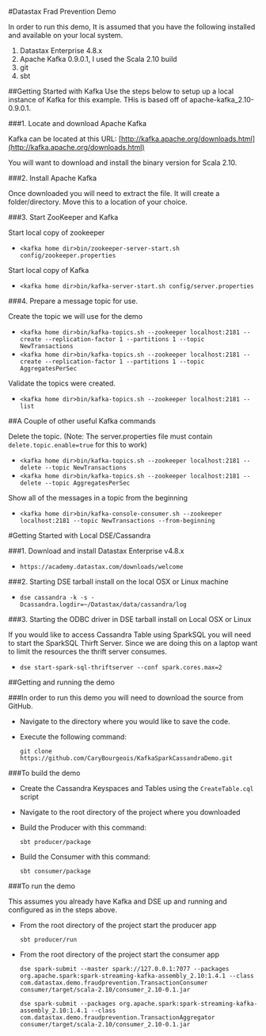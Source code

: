 #Datastax Frad Prevention Demo

In order to run this demo, It is assumed that you have the following installed and available on your local system.

  1. Datastax Enterprise 4.8.x
  2. Apache Kafka 0.9.0.1, I used the Scala 2.10 build
  3. git
  4. sbt

##Getting Started with Kafka
Use the steps below to setup up a local instance of Kafka for this example. THis is based off of apache-kafka_2.10-0.9.0.1.

###1. Locate and download Apache Kafka

Kafka can be located at this URL: [http://kafka.apache.org/downloads.html](http://kafka.apache.org/downloads.html)

You will want to download and install the binary version for Scala 2.10.

###2. Install Apache Kafka

Once downloaded you will need to extract the file. It will create a folder/directory. Move this to a location of your choice.

###3. Start ZooKeeper and Kafka

Start local copy of zookeeper

  * `<kafka home dir>bin/zookeeper-server-start.sh config/zookeeper.properties`

Start local copy of Kafka

  * `<kafka home dir>bin/kafka-server-start.sh config/server.properties`

###4. Prepare a message topic for use.

Create the topic we will use for the demo

  * `<kafka home dir>bin/kafka-topics.sh --zookeeper localhost:2181 --create --replication-factor 1 --partitions 1 --topic NewTransactions`
  * `<kafka home dir>bin/kafka-topics.sh --zookeeper localhost:2181 --create --replication-factor 1 --partitions 1 --topic AggregatesPerSec`

Validate the topics were created. 

  * `<kafka home dir>bin/kafka-topics.sh --zookeeper localhost:2181 --list`
  
##A Couple of other useful Kafka commands

Delete the topic. (Note: The server.properties file must contain `delete.topic.enable=true` for this to work)

  * `<kafka home dir>bin/kafka-topics.sh --zookeeper localhost:2181 --delete --topic NewTransactions`
  * `<kafka home dir>bin/kafka-topics.sh --zookeeper localhost:2181 --delete --topic AggregatesPerSec`
  
Show all of the messages in a topic from the beginning

  * `<kafka home dir>bin/kafka-console-consumer.sh --zookeeper localhost:2181 --topic NewTransactions --from-beginning`
  
#Getting Started with Local DSE/Cassandra

###1. Download and install Datastax Enterprise v4.8.x

  * `https://academy.datastax.com/downloads/welcome`

###2. Starting DSE tarball install on the local OSX or Linux machine

  * `dse cassandra -k -s -Dcassandra.logdir=~/Datastax/data/cassandra/log`
  
###3. Starting the ODBC driver in DSE tarball install on Local OSX or Linux
 
If you would like to access Cassandra Table using SparkSQL you will need to start the SparkSQL Thirft Server. Since we are doing this on a laptop want to limit the resources the thrift server consumes.

  * `dse start-spark-sql-thriftserver --conf spark.cores.max=2`
  
##Getting and running the demo

###In order to run this demo you will need to download the source from GitHub.

  * Navigate to the directory where you would like to save the code.
  * Execute the following command:
  
  
       `git clone https://github.com/CaryBourgeois/KafkaSparkCassandraDemo.git`
  
###To build the demo

  * Create the Cassandra Keyspaces and Tables using the `CreateTable.cql` script
  * Navigate to the root directory of the project where you downloaded
  * Build the Producer with this command:
  
    `sbt producer/package`
      
  * Build the Consumer with this command:
  
    `sbt consumer/package`
  
###To run the demo

This assumes you already have Kafka and DSE up and running and configured as in the steps above.

  * From the root directory of the project start the producer app
  
    `sbt producer/run`
    
  
  * From the root directory of the project start the consumer app
  
    `dse spark-submit --master spark://127.0.0.1:7077 --packages org.apache.spark:spark-streaming-kafka-assembly_2.10:1.4.1 --class com.datastax.demo.fraudprevention.TransactionConsumer consumer/target/scala-2.10/consumer_2.10-0.1.jar`
    
    `dse spark-submit --packages org.apache.spark:spark-streaming-kafka-assembly_2.10:1.4.1 --class com.datastax.demo.fraudprevention.TransactionAggregator consumer/target/scala-2.10/consumer_2.10-0.1.jar`
  